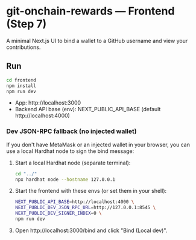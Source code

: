 # git-onchain-rewards — Frontend (Step 7)

A minimal Next.js UI to bind a wallet to a GitHub username and view your contributions.

## Run

```bash
cd frontend
npm install
npm run dev
```

- App: http://localhost:3000
- Backend API base (env): NEXT_PUBLIC_API_BASE (default http://localhost:4000)

### Dev JSON-RPC fallback (no injected wallet)

If you don't have MetaMask or an injected wallet in your browser, you can use a local Hardhat node to sign the bind message:

1. Start a local Hardhat node (separate terminal):
	```bash
	cd "../"
	npx hardhat node --hostname 127.0.0.1
	```
2. Start the frontend with these envs (or set them in your shell):
	```bash
	NEXT_PUBLIC_API_BASE=http://localhost:4000 \
	NEXT_PUBLIC_DEV_JSON_RPC_URL=http://127.0.0.1:8545 \
	NEXT_PUBLIC_DEV_SIGNER_INDEX=0 \
	npm run dev
	```
3. Open http://localhost:3000/bind and click "Bind (Local dev)".
